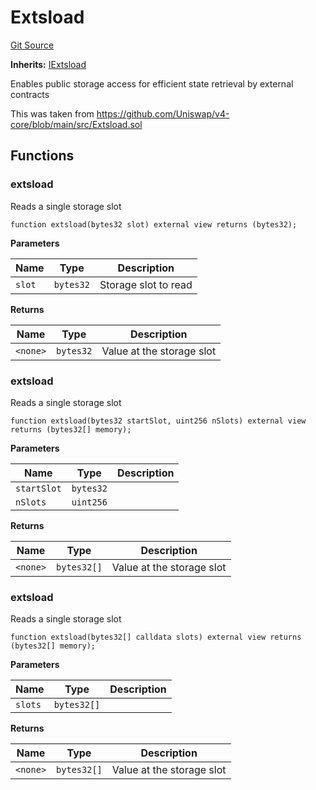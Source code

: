 # Extsload
[Git Source](https://github.com/VerisLabs/KAM/blob/066df01f2df627ed53b6b3edc701dad6646b8be7/src/abstracts/Extsload.sol)

**Inherits:**
[IExtsload](/src/interfaces/IExtsload.sol/interface.IExtsload.md)

Enables public storage access for efficient state retrieval by external contracts

This was taken from https://github.com/Uniswap/v4-core/blob/main/src/Extsload.sol


## Functions
### extsload

Reads a single storage slot


```solidity
function extsload(bytes32 slot) external view returns (bytes32);
```
**Parameters**

|Name|Type|Description|
|----|----|-----------|
|`slot`|`bytes32`|Storage slot to read|

**Returns**

|Name|Type|Description|
|----|----|-----------|
|`<none>`|`bytes32`|Value at the storage slot|


### extsload

Reads a single storage slot


```solidity
function extsload(bytes32 startSlot, uint256 nSlots) external view returns (bytes32[] memory);
```
**Parameters**

|Name|Type|Description|
|----|----|-----------|
|`startSlot`|`bytes32`||
|`nSlots`|`uint256`||

**Returns**

|Name|Type|Description|
|----|----|-----------|
|`<none>`|`bytes32[]`|Value at the storage slot|


### extsload

Reads a single storage slot


```solidity
function extsload(bytes32[] calldata slots) external view returns (bytes32[] memory);
```
**Parameters**

|Name|Type|Description|
|----|----|-----------|
|`slots`|`bytes32[]`||

**Returns**

|Name|Type|Description|
|----|----|-----------|
|`<none>`|`bytes32[]`|Value at the storage slot|


